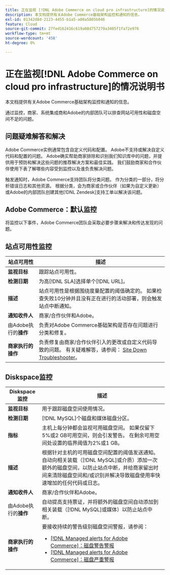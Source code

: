 ```yaml
---
title: 正在监视 [!DNL Adobe Commerce on cloud pro infrastructure]的情况说明书
description: 本文档提供有关Adobe Commerce基础架构监控和通知的信息。
exl-id: 01342d8d-2123-4455-b1a5-a08a5805b046
feature: Cloud
source-git-commit: 27fed162416c619a08d757279a3405f1fa72e976
workflow-type: tm+mt
source-wordcount: '458'
ht-degree: 0%

---
```



# 正在监视[!DNL Adobe Commerce on cloud pro infrastructure]的情况说明书

本文档提供有关Adobe Commerce基础架构监控和通知的信息。

通过监控，商家、系统集成商和Adobe的内部团队可以排查网站可用性和磁盘空间不足的问题。

## 问题疑难解答和解决

Adobe Commerce实例通常包含自定义代码和配置。 Adobe不支持或解决自定义代码和配置的问题。 Adobe确实帮助商家排除和识别我们知识库中的问题，并提供用于预防和解决这些问题的推荐解决方案和最佳实践。 我们鼓励商家和合作伙伴使用下表了解哪些内容受到监控以及谁负责解决问题。

触发通知时，Adobe Commerce支持团队将分类问题。 作为分类的一部分，将分析错误日志和其他资源。 根据分类，会为商家或合作伙伴（如果为自定义更新）或Adobe的内部团队创建其他[!DNL Zendesk]支持工单以解决该问题。

## Adobe Commerce：默认监控

将监控以下事件，Adobe Commerce团队会采取必要步骤来解决和传达发现的问题。

## 站点可用性监控

| 站点可用性 | 描述 |
|------------|------------|
| **监视目标** | 跟踪站点可用性。 |
| **检测日期** | 为高[!DNL SLA]选择单个[!DNL URL]。 |
| **描述** | 站点可用性是根据围绕度量配置的阈值确定的。 如果检查失败10分钟并且没有正在进行的活动部署，则会触发站点中断通知。 |
| **通知收件人** | 商家/合作伙伴和Adobe。 |
| 由Adobe执行的&#x200B;**操作** | 负责对Adobe Commerce基础架构是否存在问题进行分类和修复。 |
| **商家执行的操作** | 负责修复由商家/合作伙伴引入的更改或自定义代码导致的问题。 有关疑难解答，请参阅： [Site Down Troubleshooter](https://experienceleague.adobe.com/docs/commerce-knowledge-base/kb/troubleshooting/site-down-or-unresponsive/magento-site-down-troubleshooter.html?lang=zh-Hans)。 |

## Diskspace监控

| Diskspace监控 | 描述 |
|------------|------------|
| **监视目标** | 用于跟踪磁盘空间使用情况。 |
| **检测日期** | [!DNL MySQL]个磁盘和媒体磁盘分区。 |
| **指标** | 主机上每分钟都会监视可用磁盘空间。 如果仅留下5%或2 GB可用空间，则会引发警告。 在剩余可用空间处设置的临界阈值为2%或1 GB。 |
| **描述** | 根据针对主机的可用磁盘空间配置的阈值发送通知。 自动向相关装载（[!DNL MySQL]或介质）添加一次额外的磁盘空间，以防止站点中断，并给商家留出时间来清除磁盘空间和/或识别并解决导致磁盘使用率快速增加的任何代码或日志。 |
| **通知收件人** | 商家/合作伙伴和Adobe。 |
| 由Adobe执行的&#x200B;**操作** | 自动提高支持票证，并将额外的磁盘空间自动添加到相关装载（[!DNL MySQL]或媒体）以防止站点中断。 |
| **商家执行的操作** | 要接收持续的警告级别磁盘空间警报，请参阅： <ul><li>[[!DNL Managed alerts for Adobe Commerce]：磁盘警告警报](https://experienceleague.adobe.com/zh-hans/docs/commerce-operations/tools/managed-alerts-for-adobe-commerce/managed-alerts-for-magento-commerce-disk-warning-alert)</li><li>[[!DNL Managed alerts for Adobe Commerce]：磁盘严重警报](https://experienceleague.adobe.com/zh-hans/docs/commerce-operations/tools/managed-alerts-for-adobe-commerce/managed-alerts-for-magento-commerce-disk-critical-alert) </li></ul> |
